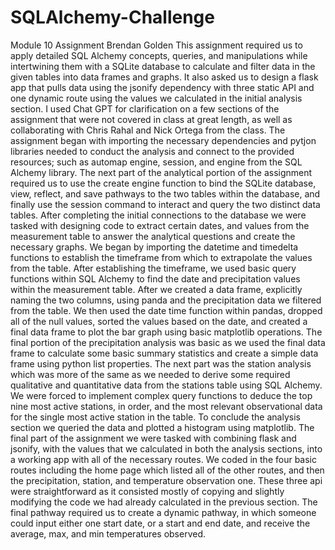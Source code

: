 # SQLAlchemy-Challenge
Module 10 Assignment
Brendan Golden
This assignment required us to apply detailed SQL Alchemy concepts, queries, and manipulations while intertwining them with a SQLite database to calculate and filter data in the given tables into data frames and graphs. It also asked us to design a flask app that pulls data using the jsonify dependency with three static API  and one dynamic route using the values we calculated in the initial analysis section. I used Chat GPT for clarification on a few sections of the assignment that were not covered in class at great length, as well as collaborating with Chris Rahal and Nick Ortega from the class. 
The assignment began with importing the necessary dependencies and pytjon libraries needed to conduct the analysis and connect to the provided resources; such as automap engine, session, and engine from the SQL Alchemy library. The next part of the analytical portion of the assignment required us to use the create engine function to bind the SQLite database, view, reflect, and save pathways to the two tables within the database, and finally use the session command to interact and query the two distinct data tables. 
After completing the initial connections to the database we were tasked with designing code  to extract certain dates, and values from the measurement table to answer the analytical questions and create the necessary graphs. We began by importing the datetime and timedelta functions to establish the timeframe from which to extrapolate the values from the table. After establishing the timeframe, we used basic query functions within SQL Alchemy to find the date and precipitation values within the measurement table. After we created a data frame, explicitly naming the two columns, using panda and the precipitation data we filtered from the table. We then used the date time function within pandas, dropped all of the null values, sorted the values based on the date, and created a final data frame to plot the bar graph using basic matplotlib operations. The final portion of the precipitation analysis was basic as we used the final data frame to calculate some basic summary statistics and create a simple data frame using python list properties. 
The next part was the station analysis which was more of the same as we needed to derive some required qualitative and quantitative data from the stations table using SQL Alchemy. We were forced to implement complex query functions to deduce the top  nine most active stations, in order, and the most relevant observational data for the single most active station in the table. To conclude the analysis section we queried the data and plotted a histogram using matplotlib. 
The final part of the assignment we were tasked with combining flask and jsonify, with the values that we calculated in both the analysis sections, into a working app with all of the necessary routes. We coded in the four basic routes including the home page which listed all of the other routes, and then the precipitation, station, and temperature observation one. These three api were straightforward as it consisted mostly of copying and slightly modifying the code we had already calculated in the previous section. The final pathway required us to create a dynamic pathway, in which someone could input either one start date, or a start and end date, and receive the average, max, and min temperatures observed. 



